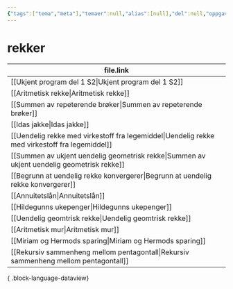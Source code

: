 ```yaml
---
{"tags":["tema","meta"],"temaer":null,"alias":[null],"del":null,"oppgave":null,"fag":null,"eksamen":null,"dg-publish":true,"title":"rekker","date":"2023-06-01","modified":"2023-06-01","permalink":"/temaer/rekker/","dgPassFrontmatter":true}
---
```



# rekker
| file.link                                                                                         |
| ------------------------------------------------------------------------------------------------- |
| [[Ukjent program del 1 S2\|Ukjent program del 1 S2]]                                           |
| [[Aritmetisk rekke\|Aritmetisk rekke]]                                                         |
| [[Summen av repeterende brøker\|Summen av repeterende brøker]]                                 |
| [[Idas jakke\|Idas jakke]]                                                                     |
| [[Uendelig rekke med virkestoff fra legemiddel\|Uendelig rekke med virkestoff fra legemiddel]] |
| [[Summen av ukjent uendelig geometrisk rekke\|Summen av ukjent uendelig geometrisk rekke]]     |
| [[Begrunn at uendelig rekke konvergerer\|Begrunn at uendelig rekke konvergerer]]               |
| [[Annuitetslån\|Annuitetslån]]                                                                 |
| [[Hildegunns ukepenger\|Hildegunns ukepenger]]                                                 |
| [[Uendelig geomtrisk rekke\|Uendelig geomtrisk rekke]]                                         |
| [[Aritmetisk mur\|Aritmetisk mur]]                                                             |
| [[Miriam og Hermods sparing\|Miriam og Hermods sparing]]                                       |
| [[Rekursiv sammenheng mellom pentagontall\|Rekursiv sammenheng mellom pentagontall]]           |

{ .block-language-dataview}
